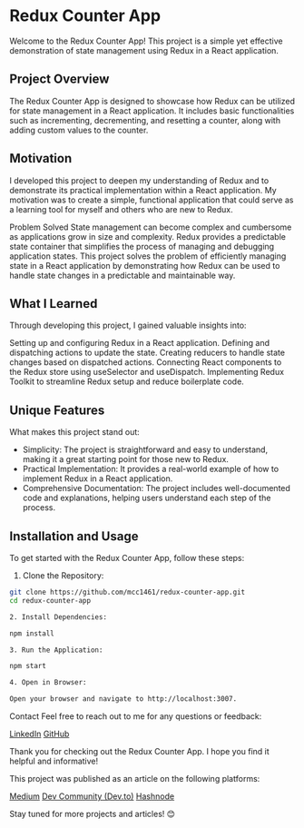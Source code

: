 # Redux Counter App

Welcome to the Redux Counter App! This project is a simple yet effective demonstration of state management using Redux in a React application.

## Project Overview

The Redux Counter App is designed to showcase how Redux can be utilized for state management in a React application. It includes basic functionalities such as incrementing, decrementing, and resetting a counter, along with adding custom values to the counter.

## Motivation

I developed this project to deepen my understanding of Redux and to demonstrate its practical implementation within a React application. My motivation was to create a simple, functional application that could serve as a learning tool for myself and others who are new to Redux.

Problem Solved
State management can become complex and cumbersome as applications grow in size and complexity. Redux provides a predictable state container that simplifies the process of managing and debugging application states. This project solves the problem of efficiently managing state in a React application by demonstrating how Redux can be used to handle state changes in a predictable and maintainable way.

## What I Learned

Through developing this project, I gained valuable insights into:

Setting up and configuring Redux in a React application.
Defining and dispatching actions to update the state.
Creating reducers to handle state changes based on dispatched actions.
Connecting React components to the Redux store using useSelector and useDispatch.
Implementing Redux Toolkit to streamline Redux setup and reduce boilerplate code.

## Unique Features

What makes this project stand out:

- Simplicity: The project is straightforward and easy to understand, making it a great starting point for those new to Redux.
- Practical Implementation: It provides a real-world example of how to implement Redux in a React application.
- Comprehensive Documentation: The project includes well-documented code and explanations, helping users understand each step of the process.

## Installation and Usage

To get started with the Redux Counter App, follow these steps:

1. Clone the Repository:

```bash
git clone https://github.com/mcc1461/redux-counter-app.git
cd redux-counter-app

2. Install Dependencies:

npm install

3. Run the Application:

npm start

4. Open in Browser:

Open your browser and navigate to http://localhost:3007.

```

Contact
Feel free to reach out to me for any questions or feedback:

[LinkedIn](https://www.linkedin.com/in/mcoskuncelebi/)
[GitHub](https://github.com/mcc1461)

Thank you for checking out the Redux Counter App. I hope you find it helpful and informative!

This project was published as an article on the following platforms:

[Medium](https://mcc1461.medium.com/)
[Dev Community (Dev.to)](https://dev.to/mcc1461)
[Hashnode](https://mcc1461.hashnode.dev/)

Stay tuned for more projects and articles! 😊
